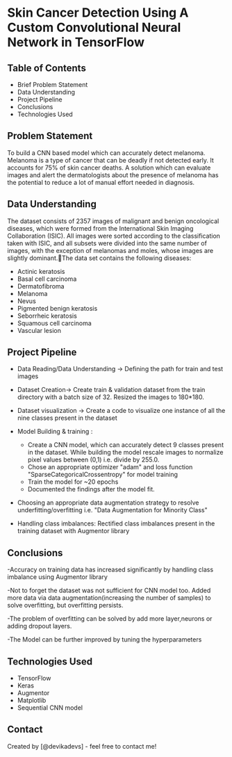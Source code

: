 # Skin Cancer Detection Using A Custom Convolutional Neural Network in TensorFlow


## Table of Contents
* Brief Problem Statement
* Data Understanding
* Project Pipeline
* Conclusions
* Technologies Used

<!-- You can include any other section that is pertinent to your problem -->

## Problem Statement
To build a CNN based model which can accurately detect melanoma. Melanoma is a type of cancer that can be deadly if not detected early. It accounts for 75% of skin cancer deaths. A solution which can evaluate images and alert the dermatologists about the presence of melanoma has the potential to reduce a lot of manual effort needed in diagnosis.


## Data Understanding
The dataset consists of 2357 images of malignant and benign oncological diseases, which were formed from the International Skin Imaging Collaboration (ISIC). All images were sorted according to the classification taken with ISIC, and all subsets were divided into the same number of images, with the exception of melanomas and moles, whose images are slightly dominant.The data set contains the following diseases:
- Actinic keratosis
- Basal cell carcinoma
- Dermatofibroma
- Melanoma
- Nevus
- Pigmented benign keratosis
- Seborrheic keratosis
- Squamous cell carcinoma
- Vascular lesion

## Project Pipeline
- Data Reading/Data Understanding → Defining the path for train and test images 

- Dataset Creation→ Create train & validation dataset from the train directory with a batch size of 32. Resized the images to 180*180.

- Dataset visualization → Create a code to visualize one instance of all the nine classes present in the dataset 

- Model Building & training : 
  * Create a CNN model, which can accurately detect 9 classes present in the dataset. While building the model rescale images to normalize pixel values between (0,1) i.e. divide by 255.0.
  * Chose an appropriate optimizer "adam" and loss function "SparseCategoricalCrossentropy" for model training
  * Train the model for ~20 epochs
  * Documented the findings after the model fit.

- Choosing an appropriate data augmentation strategy to resolve underfitting/overfitting i.e. "Data Augmentation for Minority Class"

- Handling class imbalances: Rectified class imbalances present in the training dataset with Augmentor library


## Conclusions
-Accuracy on training data has increased significantly by handling class imbalance using Augmentor library

-Not to forget the dataset was not sufficient for CNN model too. Added more data via data augmentation(increasing the number of samples) to solve overfitting, but overfitting persists.

-The problem of overfitting can be solved by add more layer,neurons or adding dropout layers.

-The Model can be further improved by tuning the hyperparameters


## Technologies Used
- TensorFlow
- Keras
- Augmentor
- Matplotlib
- Sequential CNN model


## Contact
Created by [@devikadevs] - feel free to contact me!


<!-- Optional -->
<!-- ## License -->
<!-- This project is open source and available under the [... License](). -->

<!-- You don't have to include all sections - just the one's relevant to your project -->
